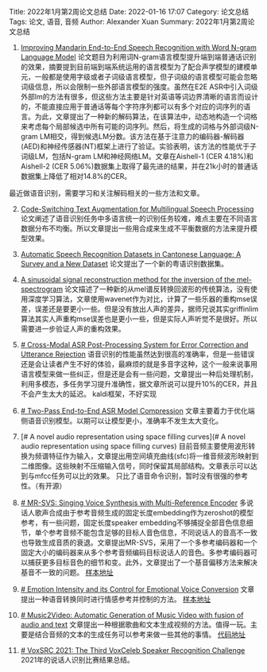 Title: 2022年1月第2周论文总结
Date: 2022-01-16 17:07
Category: 论文总结
Tags: 论文, 语音, 音频
Author: Alexander Xuan
Summary: 2022年1月第2周论文总结

1. [Improving Mandarin End-to-End Speech Recognition with Word N-gram Language Model](https://arxiv.org/abs/2201.01995)
论文题目为利用词N-gram语言模型提升端到端普通话识别的效果，摘要提到目前端到端系统运用的语言模型为了配合声学模型的建模单元，一般都是使用字级或者子词级语言模型，但子词级的语言模型可能会忽略词级信息，所以会限制一些外部语言模型的强度。虽然在E2E ASR中引入词级外部lm的方法有很多，但这些方法主要是针对英语等词边界清晰的语言而设计的，不能直接应用于普通话等每个字符序列都可以有多个对应的词序列的语言。为此，文章提出了一种新的解码算法，在该算法中，动态地构造一个词格来考虑每个局部候选中所有可能的词序列。然后，将生成的词格与外部词级N-gram LM相交，得到候选LM分数。该方法在基于注意力的编码器-解码器(AED)和神经传感器(NT)框架上进行了验证。实验表明，该方法的性能优于子词级LM，包括N-gram LM和神经网络LM。文章在Aishell-1 (CER 4.18%)和Aishell-2 (CER 5.06%)数据集上取得了最先进的结果，并在21k小时的普通话数据集上降低了相对14.8%的CER。

最近做语音识别，需要学习和关注解码相关的一些方法和文章。

2. [Code-Switching Text Augmentation for Multilingual Speech Processing](https://arxiv.org/abs/2201.02550)
论文阐述了语音识别任务中多语言统一的识别任务较难，难点主要在不同语言数据分布不均衡。所以文章提出一些用合成来生成不平衡数据的方法来提升模型效果。

3. [Automatic Speech Recognition Datasets in Cantonese Language: A Survey and a New Dataset](https://arxiv.org/abs/2201.02419)
论文提出了一个新的粤语识别数据集。

4. [A sinusoidal signal reconstruction method for the inversion of the mel-spectrogram](https://arxiv.org/abs/2201.02483)
论文描述了一种新的从mel谱反转换回波形的传统算法，没有使用深度学习算法，文章使用wavenet作为对比，计算了一些乐器的重构mse误差，误差还是要更小一些。但是没有放出人声的差异，据师兄说其实griffinlim算法其实人声重构mse误差也是更小一些，但是实际人声听觉不是很好。所以需要进一步验证人声的重构效果。

5. [# Cross-Modal ASR Post-Processing System for Error Correction and Utterance Rejection](https://arxiv.org/abs/2201.03313)
语音识别的性能虽然达到很高的准确率，但是一些错误还是会让读者产生不好的体验，最麻烦的就是多音字这种，这个一般来说事用语言模型来做一些纠正，但是还是会有一些问题，文章提出一种后处理机制，利用多模态，多任务学习提升准确性，据文章所说可以提升10%的CER，并且不会产生太大的延迟。
kaldi框架，不好实现

6. [# Two-Pass End-to-End ASR Model Compression](https://arxiv.org/abs/2201.02741)
文章主要着力于优化端侧语音识别模型。以期可以让模型更小，准确率不发生太大变化。


7. [# A novel audio representation using space filling curves](# A novel audio representation using space filling curves)
目前音频主要使用波形转换为频谱特征作为输入，文章提出用空间填充曲线(sfc)将一维音频波形映射到二维图像。这些映射不压缩输入信号，同时保留其局部结构。文章表示可以达到与mfcc任务可以比的效果。
只比了语音命令识别，暂时没有很强的参考性。（有开源）

8. [# MR-SVS: Singing Voice Synthesis with Multi-Reference Encoder](https://arxiv.org/abs/2201.03864)
多说话人歌声合成由于参考音频生成的固定长度embedding作为zeroshot的模型参考，有一些问题，固定长度speaker embedding不够捕捉全部音色信息细节，单个参考音频不能包含足够的目标人音色信息，不同说话人的音高不一致也导致生成音质的衰退。文章提出MR-SVS，采用了一个多参考编码器和一个固定大小的编码器来从多个参考音频编码目标说话人的音色。多参考编码器可以捕获更多目标音色的细节和变。此外，文章提出了一个基音偏移方法来解决基音不一致的问题。
[样本地址](https://mr-svs.github.io/)

9. [# Emotion Intensity and its Control for Emotional Voice Conversion](https://arxiv.org/abs/2201.03967)
文章提出一种语音转换同时进行情感参考并控制的方法。
[样本地址](https://kunzhou9646.github.io/Emovox_demo/)

10. [# Music2Video: Automatic Generation of Music Video with fusion of audio and text](https://arxiv.org/abs/2201.03809)
文章提出一种根据歌曲和文本生成视频的方法。值得一玩。主要是结合音频的文本的生成任务可以参考来做一些其他的事情。
[代码地址](https://github.com/joeljang/music2video)

11. [# VoxSRC 2021: The Third VoxCeleb Speaker Recognition Challenge](https://arxiv.org/abs/2201.04583)
2021年的说话人识别比赛结果总结。